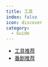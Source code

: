 ```yaml
---
title: 工具
index: false
icon: discover
category:
  - Guide
---
```


- [工具推荐](工具推荐.md)
- [番剧推荐](番剧推荐.md)
